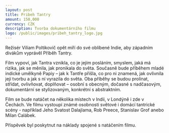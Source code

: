 ```yaml
---
layout: post
title: Pribeh Tantry
amount: 150,000
currency: CZK
description: Tvorba dokumentárního filmu
logo: /public/images/pribeh_tantry_logo.jpg
---
```


Režisér Viliam Poltikovič opět míří do své oblíbené Indie, aby západním divákům vyprávěl Příběh Tantry.

Film vypoví, jak Tantra vznikla, co je jejím posláním, smyslem, jaká má rizika, jak se měnila, jak pronikala do světa. Současně bude příběhem mladé indické umělkyně Papiy – jak k Tantře přišla, co pro ni znamená, jak ovlivnila její tvorbu a jak s ní vyrazila do světa. Oba příběhy se budou prolínat, střídat, ovlivňovat, doplňovat – osobní s obecným, dočasné s nadčasovým, dokumentární se stylizovaným, konkrétní s abstraktním.

Film se bude natáčet na několika místech v Indii, v Londýně i zde v Čechách. Ve filmu vystoupí známé osobnosti světové i domácí tantrické scény - například Jeho Svatost Dalajlama, Rob Preece, Stanislav Grof anebo Milan Calábek.

Příspěvek byl poskytnut na náklady spojené s natáčením filmu.
